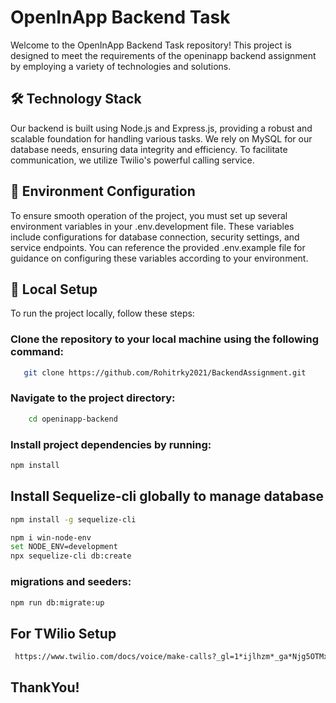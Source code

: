 # OpenInApp Backend Task

Welcome to the OpenInApp Backend Task repository! This project is designed to meet the requirements of the openinapp backend assignment by employing a variety of technologies and solutions.

## 🛠️ Technology Stack

Our backend is built using Node.js and Express.js, providing a robust and scalable foundation for handling various tasks. We rely on MySQL for our database needs, ensuring data integrity and efficiency. To facilitate communication, we utilize Twilio's powerful calling service.

## 🔧 Environment Configuration

To ensure smooth operation of the project, you must set up several environment variables in your .env.development file. These variables include configurations for database connection, security settings, and service endpoints. You can reference the provided .env.example file for guidance on configuring these variables according to your environment.

## 🚀 Local Setup

To run the project locally, follow these steps:

### Clone the repository to your local machine using the following command:

```bash
   git clone https://github.com/Rohitrky2021/BackendAssignment.git  
```

### Navigate to the project directory:

```bash 
    cd openinapp-backend

```

### Install project dependencies by running:

```bash 
npm install
```

## Install Sequelize-cli globally to manage database

```bash 
npm install -g sequelize-cli

npm i win-node-env
set NODE_ENV=development 
npx sequelize-cli db:create

```

### migrations and seeders:
 
```bash  
npm run db:migrate:up
``` 

## For TWilio Setup 

```bash 
 https://www.twilio.com/docs/voice/make-calls?_gl=1*ijlhzm*_ga*Njg5OTMxNjA4LjE3MDY2MTU2MjY.*_ga_RRP8K4M4F3*MTcwNjc4NDMzNS42LjEuMTcwNjc4NDM5NS4wLjAuMA..
 ``` 

 ##  ThankYou!